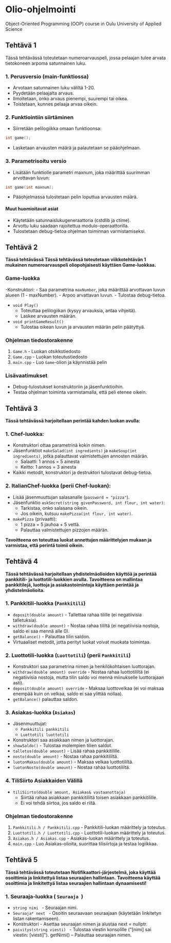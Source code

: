 # Olio-ohjelmointi
Object-Oriented Programming (OOP) course in Oulu University of Applied Science

## Tehtävä 1

Tässä tehtävässä toteutetaan numeroarvauspeli, jossa pelaajan tulee arvata tietokoneen arpoma satunnainen luku.

### 1. Perusversio (main-funktiossa)
- Arvotaan satunnainen luku väliltä 1-20.
- Pyydetään pelaajalta arvaus.
- Ilmoitetaan, onko arvaus pienempi, suurempi tai oikea.
- Toistetaan, kunnes pelaaja arvaa oikein.

### 2. Funktiointiin siirtäminen
- Siirretään pelilogiikka omaan funktioonsa:

```cpp
int game();
```

- Lasketaan arvausten määrä ja palautetaan se pääohjelmaan.

### 3. Parametrisoitu versio
- Lisätään funktiolle parametri maxnum, joka määrittää suurimman arvottavan luvun:

```cpp
int game(int maxnum);
```
    
- Pääohjelmassa tulostetaan pelin loputtua arvausten määrä.

#### Muut huomioitavat asiat
- Käytetään satunnaislukugeneraattoria (cstdlib ja ctime).
- Arvottu luku saadaan rajoitettua modulo-operaattorilla.
- Tulostetaan debug-tietoa ohjelman toiminnan varmistamiseksi.

## Tehtävä 2

**Tässä tehtävässä Tässä tehtävässä toteutetaan viikkotehtävän 1 mukainen numeroarvauspeli oliopohjaisesti käyttäen Game-luokkaa.** 

### Game-luokka
-Konstruktori:
    - Saa parametrina ```maxNumber```, joka määrittää arvottavan luvun alueen (1 - maxNumber).
    - Arpoo arvattavan luvun.
    - Tulostaa debug-tietoa.
- ```void Play()```
    - Toteuttaa pelilogiikan (kysyy arvauksia, antaa vihjeitä).
    - Laskee arvausten määrän.
- ```void printGameResult()```
    - Tulostaa oikean luvun ja arvausten määrän pelin päätyttyä.

### Ohjelman tiedostorakenne
1. ```Game.h``` - Luokan otsikkotiedosto
2. ```Game.cpp``` - Luokan toteutustiedosto
3. ```main.cpp``` - Luo ```Game```-olion ja käynnistää pelin


### Lisävaatimukset
- Debug-tulostukset konstruktoriin ja jäsenfunktioihin.
- Testaa ohjelman toiminta varmistamalla, että peli etenee oikein.

## Tehtävä 3

**Tässä tehtävässä harjoitellaan perintää kahden luokan avulla:** 

### 1. Chef-luokka:
- Konstruktori ottaa parametrinä kokin nimen.
- Jäsenfunktiot ```makeSalad(int ingredients)``` ja ```makeSoup(int ingredients)```, jotka palauttavat valmistettujen annosten määrän.
    - Salaatti: 1 annos = 5 ainesta
    - Keitto: 1 annos = 3 ainesta
- Kaikki metodit, konstruktori ja destruktori tulostavat debug-tietoa.

### 2. ItalianChef-luokka (perii Chef-luokan):
- Lisää jäsenmuuttujan salasanalle (```password = "pizza"```).
- Jäsenfunktio ```askSecret(string givenPassword, int flour, int water)```:
    - Tarkistaa, onko salasana oikein.
    - Jos oikein, kutsuu ```makePizza(int flour, int water)```.
- ```makePizza``` (privaatti):
    - 1 pizza = 5 jauhoa + 5 vettä.
    - Palauttaa valmistettujen pizzojen määrän.

**Tavoitteena on toteuttaa luokat annettujen määrittelyjen mukaan ja varmistaa, että perintä toimii oikein.** 

## Tehtävä 4

**Tässä tehtävässä harjoitellaan yhdistelmäolioiden käyttöä ja perintää pankkitili- ja luottotili-luokkien avulla.**
**Tavoitteena on mallintaa pankkitilejä, luottoja ja asiakastoimintoja käyttäen perintää ja yhdistelmäolioita.**

### 1. Pankkitili-luokka (```Pankkitili```)
- ```deposit(double amount)``` - Tallettaa rahaa tilille (ei negatiivisia talletuksia).
- ```withdraw(double amount)``` - Nostaa rahaa tililtä (ei negatiivisia nostoja, saldo ei saa mennä alle 0).
- ```getBalance()``` - Palauttaa tilin saldon.
- Virtuaaliset metodit, jotta perityt luokat voivat muokata toimintaa.

### 2. Luottotili-luokka (```Luottotili```) (perii ```Pankkitili```)
- Konstruktori saa parametrina nimen ja henkilökohtaisen luottorajan.
- ```withdraw(double amount) override``` - Nostaa rahaa luottotililtä (ei negatiivisia nostoja, mutta tilin saldo voi mennä miinukselle luottorajaan asti).
- ```deposit(double amount) override``` - Maksaa luottovelkaa (ei voi maksaa enempää kuin on velkaa, saldo ei saa ylittää nollaa).
- ```getBalance()``` palauttaa saldon.

### 3. Asiakas-luokka (```Asiakas```)
- Jäsenmuuttujat:
    - ```Pankkitili pankkitili```
    - ```Luottotili luottotili```
- Konstruktori saa asiakkaan nimen ja luottorajan.
- ```showSaldo()``` - Tulostaa molempien tilien saldot.
- ```talletus(double amount)``` - Lisää rahaa pankkitilille.
- ```nosto(double amount)``` - Nostaa rahaa pankkitililtä.
- ```luotonMaksu(double amount)``` - Maksaa velkaa luottotililtä.
- ```luotonNosto(double amount)``` - Nostaa rahaa luottotililtä.

### 4. TiliSiirto Asiakkaiden Välillä
- ```tiliSiirto(double amount, Asiakas& vastaanottaja)```
    - Siirtää rahaa asiakkaan pankkitililtä toisen asiakkaan pankkitilille.
    - Ei voi tehdä siirtoa, jos saldo ei riitä.

### Ohjelman tiedostorakenne
1. ```Pankkitili.h / Pankkitili.cpp``` - Pankkitili-luokan määrittely ja toteutus.
2. ```Luottotili.h / Luottotili.cpp``` - Luottotili-luokan määrittely ja toteutus.
3. ```Asiakas.h / Asiakas.cpp``` - Asiakas-luokan määrittely ja toteutus.
4. ```main.cpp``` -  Luo Asiakas-olioita, suorittaa tilisiirtoja ja testaa logiikkaa.


## Tehtävä 5
**Tässä tehtävässä toteutetaan Notifikaattori-järjestelmä, joka käyttää osoittimia ja linkitettyä listaa seuraajien hallintaan.**
**Tavoitteena käyttää osoittimia ja linkitettyä listaa seuraajien hallintaan dynaamisesti!**

### 1. Seuraaja-luokka ( ```Seuraaja ```)
-  ```string nimi ``` - Seuraajan nimi.
-  ```Seuraaja* next ``` - Osoitin seuraavaan seuraajaan (käytetään linkitetyn listan rakentamiseen).
-  Konstruktori - Asettaa seuraajan nimen ja alustaa next = nullptr.
-  ```paivitys(string viesti) ``` - Tulostaa viestin konsolille ("[nimi] sai viestin: [viesti]").
getNimi() – Palauttaa seuraajan nimen.
